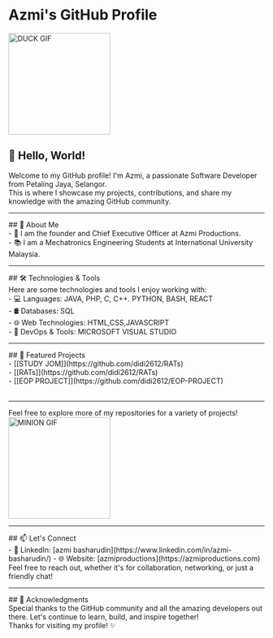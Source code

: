 # Azmi's GitHub Profile
<img src="https://i.pinimg.com/originals/57/61/5b/57615b8c0092a66c1d4058b1692955cc.gif" alt="DUCK GIF" width="200"/>

## 👋 Hello, World!<br>

Welcome to my GitHub profile! I'm Azmi, a passionate Software Developer from Petaling Jaya, Selangor. <br>This is where I showcase my projects, contributions, and share my knowledge with the amazing GitHub community.<br>
<hr>
## 🚀 About Me
<br>
- 💼 I am the founder and Chief Executive Officer at Azmi Productions.<br>
- 📚 I am a Mechatronics Engineering Students at International University Malaysia.<br>

<hr>
## 🛠️ Technologies & Tools
<br>
Here are some technologies and tools I enjoy working with:
<br>
- 💻 Languages: JAVA, PHP, C, C++. PYTHON, BASH, REACT<br>
- 🛢️ Databases: SQL<br>
- 🌐 Web Technologies: HTML,CSS,JAVASCRIPT<br>
- 🔧 DevOps & Tools: MICROSOFT VISUAL STUDIO<br>

<hr>
## 🌟 Featured Projects
<br>
- [[STUDY JOM]](https://github.com/didi2612/RATs)<br>
- [[RATs]](https://github.com/didi2612/RATs)<br>
- [[EOP PROJECT]](https://github.com/didi2612/EOP-PROJECT)<br>
<br>
<hr>
Feel free to explore more of my repositories for a variety of projects!
<br>
<img src="https://storage.googleapis.com/gweb-uniblog-publish-prod/original_images/tenor_1.gif" alt="MINION GIF" width="200"/>
<br>
<hr>
## 📫 Let's Connect
<br>
- 💼 LinkedIn: [azmi basharudin](https://www.linkedin.com/in/azmi-basharudin/)
- 🌐 Website: [azmiproductions](https://azmiproductions.com)
<br>
Feel free to reach out, whether it's for collaboration, networking, or just a friendly chat!
<br>
<hr>
## 🙏 Acknowledgments
<br>
Special thanks to the GitHub community and all the amazing developers out there. Let's continue to learn, build, and inspire together!
<br>
Thanks for visiting my profile! ✨
